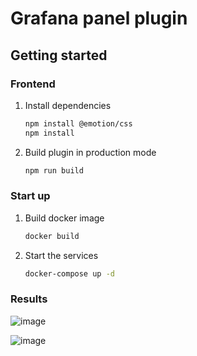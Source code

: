 # Grafana panel plugin

## Getting started

### Frontend

1. Install dependencies

   ```bash
   npm install @emotion/css
   npm install
   ```

2. Build plugin in production mode

   ```bash
   npm run build
   ```


### Start up

1. Build docker image

   ```bash
   docker build
   ```

2. Start the services
    ```bash
   docker-compose up -d
   ```


### Results
![image](https://github.com/user-attachments/assets/af6887d6-429f-46f9-9978-2c86e611e0e4)

![image](https://github.com/user-attachments/assets/67916825-5876-4903-bb31-102006093816)

